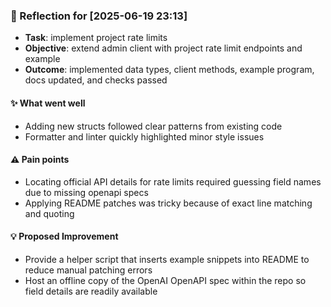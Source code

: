 ### :book: Reflection for [2025-06-19 23:13]
  - **Task**: implement project rate limits
  - **Objective**: extend admin client with project rate limit endpoints and example
  - **Outcome**: implemented data types, client methods, example program, docs updated, and checks passed

#### :sparkles: What went well
  - Adding new structs followed clear patterns from existing code
  - Formatter and linter quickly highlighted minor style issues

#### :warning: Pain points
  - Locating official API details for rate limits required guessing field names due to missing openapi specs
  - Applying README patches was tricky because of exact line matching and quoting

#### :bulb: Proposed Improvement
  - Provide a helper script that inserts example snippets into README to reduce manual patching errors
  - Host an offline copy of the OpenAI OpenAPI spec within the repo so field details are readily available
